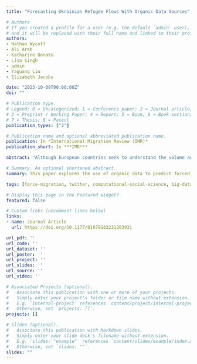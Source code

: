 ```yaml
---
title: "Forecasting Ukrainian Refugee Flows With Organic Data Sources"

# Authors
# If you created a profile for a user (e.g. the default `admin` user), write the username (folder name) here 
# and it will be replaced with their full name and linked to their profile.
authors:
- Nathan Wycoff
- Ali Arab
- Katharine Donato
- Lisa Singh
- admin
- Yaguang Liu
- Elizabeth Jacobs

date: "2023-10-09T00:00:00Z"
doi: ""

# Publication type.
# Legend: 0 = Uncategorized; 1 = Conference paper; 2 = Journal article;
# 3 = Preprint / Working Paper; 4 = Report; 5 = Book; 6 = Book section;
# 7 = Thesis; 8 = Patent
publication_types: ["2"]

# Publication name and optional abbreviated publication name.
publication: In *International Migration Review (IMR)*
publication_short: In ***IMR***

abstract: "Although European countries seek to understand the volume and destinations of forced migrant flows out of Ukraine, it is difficult to collect timely data for many reasons including dangerous conditions for on-the-ground survey data collection. This article combines different organic data to predict forced migration from Ukraine to five neighboring countries receiving refugees: Poland, Romania, Slovakia, Moldova, and Hungary. We pair online Ukrainian-language Twitter conversation with event and fatality data from Armed Conflict Location and Event Data Project and to develop predictive models of forced displacement, and assess the quality of our predictions using United Nations High Commissioner for Refugees (UNHCR) border crossing data. Using a Bayesian hierarchical approach that accounts for heterogeneity in the forced migration process and fine temporal granularity of the data, results suggest that, after an initial rise in out-migration at the start of the conflict, migrant flows persist albeit at lower rates. In addition, countries with the highest initial volume of migrant arrivals have higher rates of prolonged flows. Finally, in terms of prediction quality, Twitter variables were more important predictors in the first phase of the conflict while event-based predictors were more important in the second phase."

# Summary. An optional shortened abstract.
summary: This paper explores the use of organic data to predict forced migration from Ukraine to five neighboring countries. The study combines Twitter conversations with event and fatality data from the Armed Conflict Location and Event Data Project (ACLED) and develops predictive models of forced displacement. The results suggest that Twitter variables were more important predictors in the first phase of the conflict, while event-based predictors were more important in the second phase.

tags: [force-migration, twitter, computational-social-science, big-data]

# Display this page in the Featured widget?
featured: false

# Custom links (uncomment lines below)
links:
- name: Journal Article
  url: https://doi.org/10.1177/01979183231203931

url_pdf: ''
url_code: ''
url_dataset: ''
url_poster: ''
url_project: ''
url_slides: ''
url_source: ''
url_video: ''

# Associated Projects (optional).
#   Associate this publication with one or more of your projects.
#   Simply enter your project's folder or file name without extension.
#   E.g. `internal-project` references `content/project/internal-project/index.md`.
#   Otherwise, set `projects: []`.
projects: []

# Slides (optional).
#   Associate this publication with Markdown slides.
#   Simply enter your slide deck's filename without extension.
#   E.g. `slides: "example"` references `content/slides/example/index.md`.
#   Otherwise, set `slides: ""`.
slides: ""
---
```

